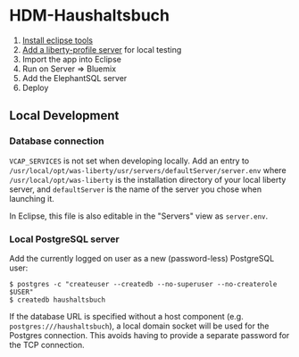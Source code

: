 # HDM-Haushaltsbuch

1. [Install eclipse tools](https://developer.ibm.com/wasdev/getstarted/)
1. [Add a liberty-profile server](https://developer.ibm.com/wasdev/docs/developing-applications-wdt-liberty-profile/) for local testing
1. Import the app into Eclipse
1. Run on Server => Bluemix
1. Add the ElephantSQL server
1. Deploy

## Local Development

### Database connection

`VCAP_SERVICES` is not set when developing locally. Add an entry to `/usr/local/opt/was-liberty/usr/servers/defaultServer/server.env` where `/usr/local/opt/was-liberty` is the installation directory of your local liberty server, and `defaultServer` is the name of the server you chose when launching it.

In Eclipse, this file is also editable in the "Servers" view as `server.env`.

### Local PostgreSQL server

Add the currently logged on user as a new (password-less) PostgreSQL user:

  ```
  $ postgres -c "createuser --createdb --no-superuser --no-createrole $USER"
  $ createdb haushaltsbuch
  ```

If the database URL is specified without a host component (e.g. `postgres:///haushaltsbuch`), a local domain socket will be used for the Postgres connection. This avoids having to provide a separate password for the TCP connection.
